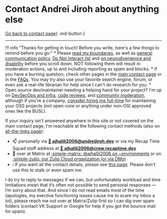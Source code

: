 # Contact Andrei Jiroh about anything else

[Go back to contact page](./index.md){ .md-button }

---

!!! info "Thanks for getting in touch! Before you write, here's a few things to remind before you go:"
    * Please [read my boundaries](../user-manual/boundaries.md), as well as [general communication policy](../user-manual/communications.md),
    [Do Not Interact list](../user-manual/dni.md) and [on neurodivergence and disability](../user-manual/neurodivergence-and-disability.md) before you scroll down.
    NOT following them will result in moderation actions, up to and including reporting as spam and blocks.
    * If you have a burning question, check other pages in the [main contact page](./index.md) or in the [FAQs](../faq.md).
    You may try also use your favorite search engine, forum, or even ask a real-life librarian for help since I can't do
    research for you.
    * Open source dev/maintainer needing a helping hand for your project? I'm up on [DevSecOps and Infra](../devops.md), [code reviews](../code-reviews.md),
    and [community moderation](../community-management.md), although if you're a company, [consider hiring me full-time](./work.md) for maintaining your OSS projects (not open-core or anything under non-OSI approved ones like the BUSL).

If your inquiry isn't answered anywhere in this site or not covered on the main contact page,
I'm reachable at the following contact methods (also on [all-the-links page](../links.md)):

* :mailbox: personally via [:e-mail: **ajhalili2006@andreijiroh.dev**](mailto:ajhalili2006@andreijiroh.dev) or via my
Recap Time Squad staff address at [:e-mail: **ajhalili2006@crew.recaptime.dev**](mailto:ajhalili2006@crew.recaptimedev)
* :speech_balloon: over at Matrix at [:simple-matrix: @ajhalili2006 on ~environments](https://matrix.to/#/@ajhalili2006:envs.net)
or on [:simple-zulip: our Zulip Cloud organization (or via DMs)](https://recaptime-dev.zulipchat.com/#streams/405458/ajhalili2006)
* :information_source: If you want all the contact details, please see [this page](./details.md). Please don't use this to stalk or even spam me.

I do try to reply to messages if we can, but unfortunately workload and time limitations mean that it’s
often not possible to send personal responses — I’m sorry about that. And since I do not read emails most
of the time (apologies, my exective functioning issues cause me to scare my inbox a lot),
please reach me out over at Matrix/Zulip first so I can dig over spam folders (contact VK Support
or Google for help if you got the bounce mail for spam).
